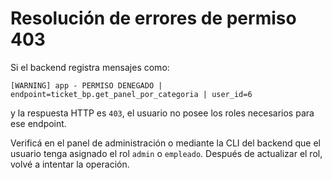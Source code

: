 # Resolución de errores de permiso 403

Si el backend registra mensajes como:

```
[WARNING] app - PERMISO DENEGADO | endpoint=ticket_bp.get_panel_por_categoria | user_id=6
```

y la respuesta HTTP es `403`, el usuario no posee los roles necesarios para ese endpoint.

Verificá en el panel de administración o mediante la CLI del backend que el usuario tenga asignado el rol `admin` o `empleado`. Después de actualizar el rol, volvé a intentar la operación.
